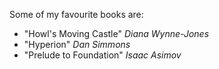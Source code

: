 Some of my favourite books are:
- "Howl's Moving Castle" *Diana Wynne-Jones*
- "Hyperion" *Dan Simmons*
- "Prelude to Foundation" *Isaac Asimov*
